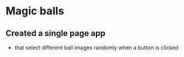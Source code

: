 # Magic balls

## Created a single page app

* that select different ball images randomly when a button is clicked

